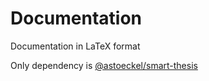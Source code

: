 # Documentation
Documentation in LaTeX format

Only dependency is [@astoeckel/smart-thesis](https://github.com/astoeckel/smart-thesis)
